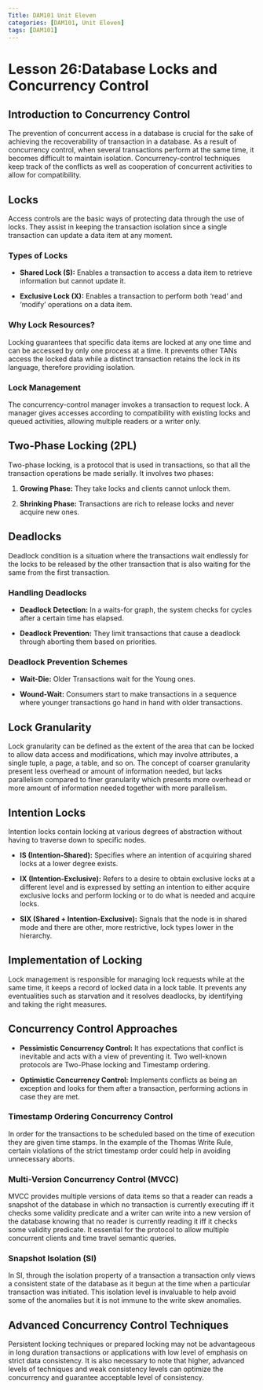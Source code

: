 ```yaml
---
Title: DAM101 Unit Eleven
categories: [DAM101, Unit Eleven]
tags: [DAM101]
---
```



# Lesson 26:Database Locks and Concurrency Control

## Introduction to Concurrency Control

The prevention of concurrent access in a database is crucial for the sake of achieving the recoverability of transaction in a database. As a result of concurrency control, when several transactions perform at the same time, it becomes difficult to maintain isolation. Concurrency-control techniques keep track of the conflicts as well as cooperation of concurrent activities to allow for compatibility.

## Locks

Access controls are the basic ways of protecting data through the use of locks. They assist in keeping the transaction isolation since a single transaction can update a data item at any moment.

### Types of Locks

- **Shared Lock (S):** Enables a transaction to access a data item to retrieve information but cannot update it.

- **Exclusive Lock (X):** Enables a transaction to perform both ‘read’ and ‘modify’ operations on a data item.

### Why Lock Resources?

Locking guarantees that specific data items are locked at any one time and can be accessed by only one process at a time. It prevents other TANs access the locked data while a distinct transaction retains the lock in its language, therefore providing isolation.

### Lock Management

The concurrency-control manager invokes a transaction to request lock. A manager gives accesses according to compatibility with existing locks and queued activities, allowing multiple readers or a writer only.

## Two-Phase Locking (2PL)

Two-phase locking, is a protocol that is used in transactions, so that all the transaction operations be made serially. It involves two phases:

1. **Growing Phase:** They take locks and clients cannot unlock them.

2. **Shrinking Phase:** Transactions are rich to release locks and never acquire new ones.

## Deadlocks

Deadlock condition is a situation where the transactions wait endlessly for the locks to be released by the other transaction that is also waiting for the same from the first transaction.

### Handling Deadlocks

- **Deadlock Detection:** In a waits-for graph, the system checks for cycles after a certain time has elapsed.

- **Deadlock Prevention:** They limit transactions that cause a deadlock through aborting them based on priorities.

### Deadlock Prevention Schemes

- **Wait-Die:** Older Transactions wait for the Young ones.

- **Wound-Wait:** Consumers start to make transactions in a sequence where younger transactions go hand in hand with older transactions.

## Lock Granularity

Lock granularity can be defined as the extent of the area that can be locked to allow data access and modifications, which may involve attributes, a single tuple, a page, a table, and so on. The concept of coarser granularity present less overhead or amount of information needed, but lacks parallelism compared to finer granularity which presents more overhead or more amount of information needed together with more parallelism.

## Intention Locks

Intention locks contain locking at various degrees of abstraction without having to traverse down to specific nodes.

- **IS (Intention-Shared):** Specifies where an intention of acquiring shared locks at a lower degree exists.

- **IX (Intention-Exclusive):** Refers to a desire to obtain exclusive locks at a different level and is expressed by setting an intention to either acquire exclusive locks and perform locking or to do what is needed and acquire locks.

- **SIX (Shared + Intention-Exclusive):** Signals that the node is in shared mode and there are other, more restrictive, lock types lower in the hierarchy.

## Implementation of Locking

Lock management is responsible for managing lock requests while at the same time, it keeps a record of locked data in a lock table. It prevents any eventualities such as starvation and it resolves deadlocks, by identifying and taking the right measures.

## Concurrency Control Approaches

- **Pessimistic Concurrency Control:** It has expectations that conflict is inevitable and acts with a view of preventing it. Two well-known protocols are Two-Phase locking and Timestamp ordering.

- **Optimistic Concurrency Control:** Implements conflicts as being an exception and looks for them after a transaction, performing actions in case they are met.

### Timestamp Ordering Concurrency Control

In order for the transactions to be scheduled based on the time of execution they are given time stamps. In the example of the Thomas Write Rule, certain violations of the strict timestamp order could help in avoiding unnecessary aborts.

### Multi-Version Concurrency Control (MVCC)

MVCC provides multiple versions of data items so that a reader can reads a snapshot of the database in which no transaction is currently executing iff it checks some validity predicate and a writer can write into a new version of the database knowing that no reader is currently reading it iff it checks some validity predicate. It essential for the protocol to allow multiple concurrent clients and time travel semantic queries.

### Snapshot Isolation (SI)

In SI, through the isolation property of a transaction a transaction only views a consistent state of the database as it begun at the time when a particular transaction was initiated. This isolation level is invaluable to help avoid some of the anomalies but it is not immune to the write skew anomalies.

## Advanced Concurrency Control Techniques

Persistent locking techniques or prepared locking may not be advantageous in long duration transactions or applications with low level of emphasis on strict data consistency. It is also necessary to note that higher, advanced levels of techniques and weak consistency levels can optimize the concurrency and guarantee acceptable level of consistency.